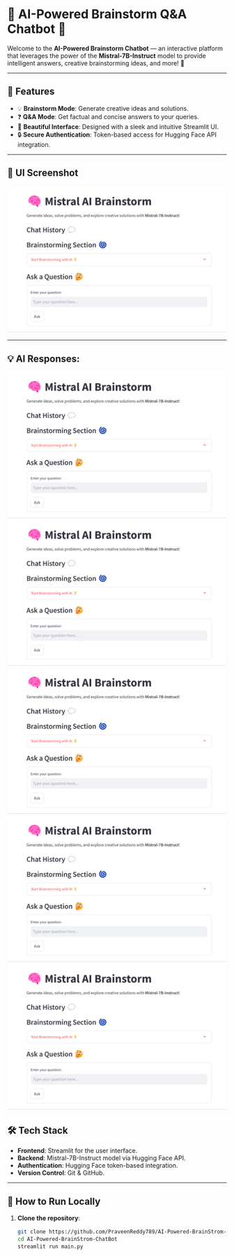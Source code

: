 # 🧠 AI-Powered Brainstorm Q&A Chatbot 🤖

Welcome to the **AI-Powered Brainstorm Chatbot** — an interactive platform that leverages the power of the **Mistral-7B-Instruct** model to provide intelligent answers, creative brainstorming ideas, and more! 🚀

---

## 🌟 Features
- 💡 **Brainstorm Mode**: Generate creative ideas and solutions.
- ❓ **Q&A Mode**: Get factual and concise answers to your queries.
- 🎨 **Beautiful Interface**: Designed with a sleek and intuitive Streamlit UI.
- 🔒 **Secure Authentication**: Token-based access for Hugging Face API integration.

---

## 📸 UI Screenshot

![App Screenshot](https://github.com/PraveenReddy789/AI-Powered-BrainStrom-ChatBot/blob/main/images/AI-Powered.png) 


---
## 💡 AI Responses:
![App Screenshot](https://github.com/PraveenReddy789/AI-Powered-BrainStrom-ChatBot/blob/main/images/AI-Powered.png)
![App Screenshot](https://github.com/PraveenReddy789/AI-Powered-BrainStrom-ChatBot/blob/main/images/AI-Powered.png)
![App Screenshot](https://github.com/PraveenReddy789/AI-Powered-BrainStrom-ChatBot/blob/main/images/AI-Powered.png)
![App Screenshot](https://github.com/PraveenReddy789/AI-Powered-BrainStrom-ChatBot/blob/main/images/AI-Powered.png)
![App Screenshot](https://github.com/PraveenReddy789/AI-Powered-BrainStrom-ChatBot/blob/main/images/AI-Powered.png)
## 🛠️ Tech Stack
- **Frontend**: Streamlit for the user interface.
- **Backend**: Mistral-7B-Instruct model via Hugging Face API.
- **Authentication**: Hugging Face token-based integration.
- **Version Control**: Git & GitHub.

---

## 🚀 How to Run Locally

1. **Clone the repository**:
   ```bash
   git clone https://github.com/PraveenReddy789/AI-Powered-BrainStrom-ChatBot.git
   cd AI-Powered-BrainStrom-ChatBot
   streamlit run main.py
